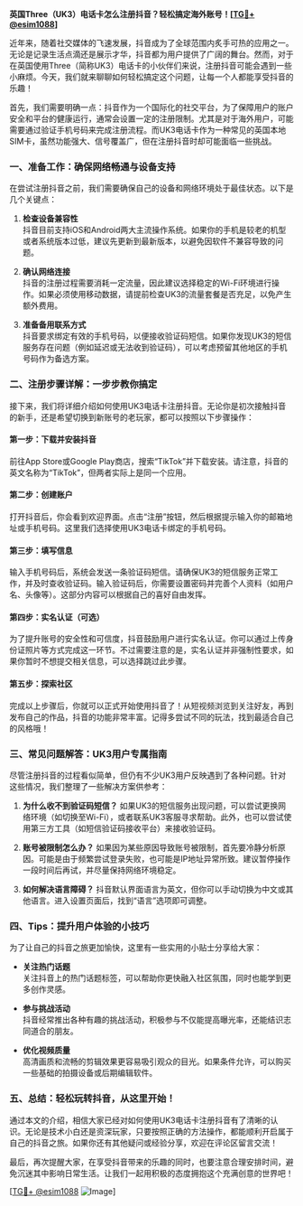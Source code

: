 **英国Three（UK3）电话卡怎么注册抖音？轻松搞定海外账号！[[TG💪+ @esim1088](https://t.me/s/esim1088)]**

近年来，随着社交媒体的飞速发展，抖音成为了全球范围内炙手可热的应用之一。无论是记录生活点滴还是展示才华，抖音都为用户提供了广阔的舞台。然而，对于在英国使用Three（简称UK3）电话卡的小伙伴们来说，注册抖音可能会遇到一些小麻烦。今天，我们就来聊聊如何轻松搞定这个问题，让每一个人都能享受抖音的乐趣！

首先，我们需要明确一点：抖音作为一个国际化的社交平台，为了保障用户的账户安全和平台的健康运行，通常会设置一定的注册限制。尤其是对于海外用户，可能需要通过验证手机号码来完成注册流程。而UK3电话卡作为一种常见的英国本地SIM卡，虽然功能强大、信号覆盖广，但在注册抖音时却可能面临一些挑战。

### **一、准备工作：确保网络畅通与设备支持**

在尝试注册抖音之前，我们需要确保自己的设备和网络环境处于最佳状态。以下是几个关键点：

1. **检查设备兼容性**  
   抖音目前支持iOS和Android两大主流操作系统。如果你的手机是较老的机型或者系统版本过低，建议先更新到最新版本，以避免因软件不兼容导致的问题。

2. **确认网络连接**  
   抖音的注册过程需要消耗一定流量，因此建议选择稳定的Wi-Fi环境进行操作。如果必须使用移动数据，请提前检查UK3的流量套餐是否充足，以免产生额外费用。

3. **准备备用联系方式**  
   抖音要求绑定有效的手机号码，以便接收验证码短信。如果你发现UK3的短信服务存在问题（例如延迟或无法收到验证码），可以考虑预留其他地区的手机号码作为备选方案。

### **二、注册步骤详解：一步步教你搞定**

接下来，我们将详细介绍如何使用UK3电话卡注册抖音。无论你是初次接触抖音的新手，还是希望切换到新账号的老玩家，都可以按照以下步骤操作：

#### **第一步：下载并安装抖音**
前往App Store或Google Play商店，搜索“TikTok”并下载安装。请注意，抖音的英文名称为“TikTok”，但两者实际上是同一个应用。

#### **第二步：创建账户**
打开抖音后，你会看到欢迎界面。点击“注册”按钮，然后根据提示输入你的邮箱地址或手机号码。这里我们选择使用UK3电话卡绑定的手机号码。

#### **第三步：填写信息**
输入手机号码后，系统会发送一条验证码短信。请确保UK3的短信服务正常工作，并及时查收验证码。输入验证码后，你需要设置密码并完善个人资料（如用户名、头像等）。这部分内容可以根据自己的喜好自由发挥。

#### **第四步：实名认证（可选）**
为了提升账号的安全性和可信度，抖音鼓励用户进行实名认证。你可以通过上传身份证照片等方式完成这一环节。不过需要注意的是，实名认证并非强制性要求，如果你暂时不想提交相关信息，可以选择跳过此步骤。

#### **第五步：探索社区**
完成以上步骤后，你就可以正式开始使用抖音了！从短视频浏览到关注好友，再到发布自己的作品，抖音的功能非常丰富。记得多尝试不同的玩法，找到最适合自己的风格哦！

### **三、常见问题解答：UK3用户专属指南**

尽管注册抖音的过程看似简单，但仍有不少UK3用户反映遇到了各种问题。针对这些情况，我们整理了一些解决方案供参考：

1. **为什么收不到验证码短信？**
   如果UK3的短信服务出现问题，可以尝试更换网络环境（如切换至Wi-Fi），或者联系UK3客服寻求帮助。此外，也可以尝试使用第三方工具（如短信验证码接收平台）来接收验证码。

2. **账号被限制怎么办？**
   如果因为某些原因导致账号被限制，首先要冷静分析原因。可能是由于频繁尝试登录失败，也可能是IP地址异常所致。建议暂停操作一段时间后再试，并尽量保持网络环境稳定。

3. **如何解决语言障碍？**
   抖音默认界面语言为英文，但你可以手动切换为中文或其他语言。进入设置页面后，找到“语言”选项即可调整。

### **四、Tips：提升用户体验的小技巧**

为了让自己的抖音之旅更加愉快，这里有一些实用的小贴士分享给大家：

- **关注热门话题**  
  关注抖音上的热门话题标签，可以帮助你更快融入社区氛围，同时也能学到更多创作灵感。

- **参与挑战活动**  
  抖音经常推出各种有趣的挑战活动，积极参与不仅能提高曝光率，还能结识志同道合的朋友。

- **优化视频质量**  
  高清画质和流畅的剪辑效果更容易吸引观众的目光。如果条件允许，可以购买一些基础的拍摄设备或后期编辑软件。

### **五、总结：轻松玩转抖音，从这里开始！**

通过本文的介绍，相信大家已经对如何使用UK3电话卡注册抖音有了清晰的认识。无论是技术小白还是资深玩家，只要按照正确的方法操作，都能顺利开启属于自己的抖音之旅。如果你还有其他疑问或经验分享，欢迎在评论区留言交流！

最后，再次提醒大家，在享受抖音带来的乐趣的同时，也要注意合理安排时间，避免沉迷其中影响日常生活。让我们一起用积极的态度拥抱这个充满创意的世界吧！

[[TG💪+ @esim1088](https://t.me/s/esim1088) ![Image](https://i.postimg.cc/4NQfJmqS/Snipaste-2025-05-13-00-14-12.png)]